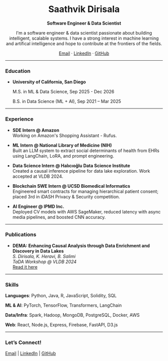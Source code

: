 <!-- ---------- Profile Header ---------- -->
<div align="center">

  <h1>Saathvik Dirisala</h1>

  <p><strong>Software Engineer&nbsp;&amp;&nbsp;Data Scientist</strong></p>

  <p>
    I'm a software engineer & data scientist passionate about building intelligent, scalable systems. I have a strong interest in machine learning and artifical intelligence and hope to contribute at the frontiers of the fields.
  </p>

  <!-- Contact / Social links -->
  <p>
    <a href="mailto:saathvik.pd@gmail.com">Email</a> ·
    <a href="https://linkedin.com/in/saathvik-dirisala-4a1817197">LinkedIn</a> ·
    <a href="https://github.com/saathvikpd">GitHub</a>
  </p>

</div>

<hr/>

### Education
- **University of California, San Diego**
  
  M.S. in ML & Data Science, Sep 2025 - Dec 2026

  B.S. in Data Science (ML + AI), Sep 2021 – Mar 2025  

---

### Experience
- **SDE Intern @ Amazon**  
  Working on Amazon's Shopping Assistant - Rufus.
  
- **ML Intern @ National Library of Medicine (NIH)**  
  Built an LLM system to extract social determinants of health from EHRs using LangChain, LoRA, and prompt engineering.

- **Data Science Intern @ Halıcıoğlu Data Science Institute**  
  Created a causal inference pipeline for data lake exploration. Work accepted at VLDB 2024.

- **Blockchain SWE Intern @ UCSD Biomedical Informatics**  
  Engineered smart contracts for managing hierarchical patient consent; placed 3rd in iDASH Privacy & Security competition.

- **AI Engineer @ IPMD Inc.**  
  Deployed CV models with AWS SageMaker, reduced latency with async media pipelines, and boosted CNN accuracy.

---

### Publications
- **DEMA: Enhancing Causal Analysis through Data Enrichment and Discovery in Data Lakes**  
  _S. Dirisala, K. Heravi, B. Salimi_  
  *TaDA Workshop @ VLDB 2024*  
  [Read it here](https://tabular-data-analysis.github.io/tada2024/papers/TaDA.12.pdf)

---

### Skills
**Languages**: Python, Java, R, JavaScript, Solidity, SQL

**ML & AI**: PyTorch, TensorFlow, Transformers, LangChain

**Data/Infra**: Spark, Hadoop, MongoDB, PostgreSQL, Docker, AWS

**Web**: React, Node.js, Express, Firebase, FastAPI, D3.js

---

### Let’s Connect!
[Email](mailto:saathvik.pd@gmail.com) | [LinkedIn](https://linkedin.com/in/saathvik-dirisala-4a1817197) | [GitHub](https://github.com/saathvikpd)
